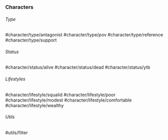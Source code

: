 ### Characters
###### Type
#character/type/antagonist #character/type/pov #character/type/reference #character/type/support 
###### Status
#character/status/alive #character/status/dead #character/status/ytb
###### Lifestyles
#character/lifestyle/squalid #character/lifestyle/poor #character/lifestyle/modest #character/lifestyle/comfortable #character/lifestyle/wealthy


###### Utils
#utils/filter